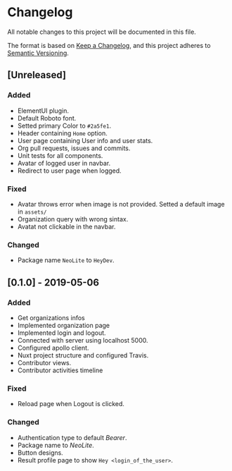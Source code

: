 # Changelog
All notable changes to this project will be documented in this file.

The format is based on [Keep a Changelog](https://keepachangelog.com/en/1.0.0/),
and this project adheres to [Semantic Versioning](https://semver.org/spec/v2.0.0.html).

## [Unreleased]

### Added

- ElementUI plugin.
- Default Roboto font.
- Setted primary Color to `#2a5fe1`.
- Header containing `Home` option.
- User page containing User info and user stats.
- Org pull requests, issues and commits.
- Unit tests for all components.
- Avatar of logged user in navbar.
- Redirect to user page when logged.

### Fixed

- Avatar throws error when image is not provided. Setted a default image in `assets/`
- Organization query with wrong sintax.
- Avatat not clickable in the navbar.

### Changed

- Package name `NeoLite` to `HeyDev`.

## [0.1.0] - 2019-05-06

### Added

- Get organizations infos
- Implemented organization page
- Implemented login and logout.
- Connected with server using localhost 5000.
- Configured apollo client.
- Nuxt project structure and configured Travis.
- Contributor views.
- Contributor activities timeline

### Fixed

- Reload page when Logout is clicked.

### Changed

- Authentication type to default *Bearer*.
- Package name to *NeoLite*.
- Button designs.
- Result profile page to show `Hey <login_of_the_user>`.
